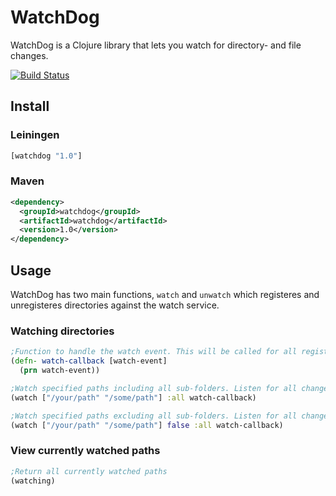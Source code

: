 # WatchDog

WatchDog is a Clojure library that lets you watch for directory- and file changes.

[![Build Status](https://travis-ci.org/ezand/watchdog.png?branch=master)](https://travis-ci.org/ezand/watchdog)

## Install

### Leiningen

```clojure
[watchdog "1.0"]
```

### Maven

```xml
<dependency>
  <groupId>watchdog</groupId>
  <artifactId>watchdog</artifactId>
  <version>1.0</version>
</dependency>
```

## Usage

WatchDog has two main functions, `watch` and `unwatch` which registeres and unregisteres directories against the watch service.

### Watching directories
```clojure
;Function to handle the watch event. This will be called for all registered events.
(defn- watch-callback [watch-event]
  (prn watch-event))

;Watch specified paths including all sub-folders. Listen for all change events.
(watch ["/your/path" "/some/path"] :all watch-callback)

;Watch specified paths excluding all sub-folders. Listen for all change events.
(watch ["/your/path" "/some/path"] false :all watch-callback)
```

### View currently watched paths

```clojure
;Return all currently watched paths
(watching)
```

